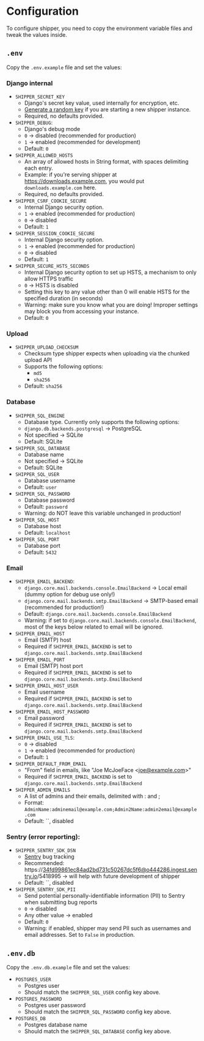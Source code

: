 # Configuration

To configure shipper, you need to copy the environment variable files and tweak the values inside.

## `.env`

Copy the `.env.example` file and set the values:

### Django internal
  - `SHIPPER_SECRET_KEY`
    - Django's secret key value, used internally for encryption, etc.
    - [Generate a random key](https://humberto.io/blog/tldr-generate-django-secret-key/) if you are starting a new shipper instance.
    - Required, no defaults provided.
  - `SHIPPER_DEBUG`:
    - Django's debug mode
    - `0` -> disabled (recommended for production)
    - `1` -> enabled (recommended for development)
    - Default: `0`
  - `SHIPPER_ALLOWED_HOSTS`
    - An array of allowed hosts in String format, with spaces delimiting each entry.
    - Example: if you're serving shipper at https://downloads.example.com, you would put `downloads.example.com` here.
    - Required, no defaults provided.
  - `SHIPPER_CSRF_COOKIE_SECURE`
    - Internal Django security option.
    - `1` -> enabled (recommended for production)
    - `0` -> disabled
    - Default: `1`
  - `SHIPPER_SESSION_COOKIE_SECURE`
    - Internal Django security option.
    - `1` -> enabled (recommended for production)
    - `0` -> disabled
    - Default: `1`
  - `SHIPPER_SECURE_HSTS_SECONDS`
    - Internal Django security option to set up HSTS, a mechanism to only allow HTTPS traffic
    - `0` -> HSTS is disabled
    - Setting this key to any value other than 0 will enable HSTS for the specified duration (in seconds)
    - Warning: make sure you know what you are doing! Improper settings may block you from accessing your instance.
    - Default: `0`

### Upload
  - `SHIPPER_UPLOAD_CHECKSUM`
    - Checksum type shipper expects when uploading via the chunked upload API
    - Supports the following options:
      - `md5`
      - `sha256`
    - Default: `sha256`

### Database
  - `SHIPPER_SQL_ENGINE`
    - Database type. Currently only supports the following options:
    - `django.db.backends.postgresql` -> PostgreSQL
    - Not specified -> SQLite
    - Default: SQLite
  - `SHIPPER_SQL_DATABASE`
    - Database name
    - Not specified -> SQLite
    - Default: SQLite
  - `SHIPPER_SQL_USER`
    - Database username
    - Default: `user`
  - `SHIPPER_SQL_PASSWORD`
    - Database password
    - Default: `password`
    - Warning: do NOT leave this variable unchanged in production!
  - `SHIPPER_SQL_HOST`
    - Database host
    - Default: `localhost`
  - `SHIPPER_SQL_PORT`
    - Database port
    - Default: `5432`

### Email
  - `SHIPPER_EMAIL_BACKEND`:
    - `django.core.mail.backends.console.EmailBackend` -> Local email (dummy option for debug use only!)
    - `django.core.mail.backends.smtp.EmailBackend` -> SMTP-based email (recommended for production!)
    - Default: `django.core.mail.backends.console.EmailBackend`
    - Warning: if set to `django.core.mail.backends.console.EmailBackend`, most of the keys below related to email will be ignored.
  - `SHIPPER_EMAIL_HOST`
    - Email (SMTP) host
    - Required if `SHIPPER_EMAIL_BACKEND` is set to `django.core.mail.backends.smtp.EmailBackend`
  - `SHIPPER_EMAIL_PORT`
    - Email (SMTP) host port
    - Required if `SHIPPER_EMAIL_BACKEND` is set to `django.core.mail.backends.smtp.EmailBackend`
  - `SHIPPER_EMAIL_HOST_USER`
    - Email username
    - Required if `SHIPPER_EMAIL_BACKEND` is set to `django.core.mail.backends.smtp.EmailBackend`
  - `SHIPPER_EMAIL_HOST_PASSWORD`
    - Email password
    - Required if `SHIPPER_EMAIL_BACKEND` is set to `django.core.mail.backends.smtp.EmailBackend`
  - `SHIPPER_EMAIL_USE_TLS`:
    - `0` -> disabled
    - `1` -> enabled (recommended for production)
    - Default: `1`
  - `SHIPPER_DEFAULT_FROM_EMAIL`
    - "From" field in emails, like "Joe McJoeFace \<joe@example.com\>"
    - Required if `SHIPPER_EMAIL_BACKEND` is set to `django.core.mail.backends.smtp.EmailBackend`
  - `SHIPPER_ADMIN_EMAILS`
    - A list of admins and their emails, delimited with : and ;
    - Format: `AdminName:adminemail@example.com;Admin2Name:admin2email@example.com`
    - Default: ``, disabled

### Sentry (error reporting):
  - `SHIPPER_SENTRY_SDK_DSN`
    - [Sentry](https://sentry.io) bug tracking
    - Recommended: https://34fd99861ec84ad2bd731c50267dc5f6@o444286.ingest.sentry.io/5418995 -> will help with future development of shipper
    - Default: ``, disabled
  - `SHIPPER_SENTRY_SDK_PII`
    - Send potential personally-identifiable information (PII) to Sentry when submitting bug reports
    - `0` -> disabled
    - Any other value -> enabled
    - Default: `0`
    - Warning: if enabled, shipper may send PII such as usernames and email addresses. Set to `False` in production.

## `.env.db`

Copy the `.env.db.example` file and set the values:

  - `POSTGRES_USER`
    - Postgres user
    - Should match the `SHIPPER_SQL_USER` config key above.
  - `POSTGRES_PASSWORD`
    - Postgres user password
    - Should match the `SHIPPER_SQL_PASSWORD` config key above.
  - `POSTGRES_DB`
    - Postgres database name
    - Should match the `SHIPPER_SQL_DATABASE` config key above.
